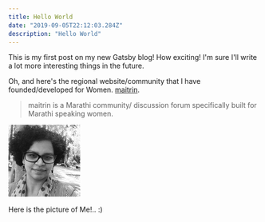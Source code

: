 ```yaml
---
title: Hello World
date: "2019-09-05T22:12:03.284Z"
description: "Hello World"
---
```


This is my first post on my new Gatsby blog! How exciting! I'm sure I'll write a lot more interesting things in the future.

Oh, and here's the regional website/community that I have founded/developed for Women.
[maitrin](http://www.maitrin.com).

> maitrin is a Marathi community/ discussion forum specifically built for Marathi speaking women. 

![bk](./bk.jpg)

Here is the picture of Me!.. :) 

